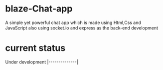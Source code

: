 # blaze-Chat-app
A simple yet powerful chat app which is made using Html,Css and JavaScript also using socket.io and express as the back-end development 

# current status

Under development 
|--------------|

